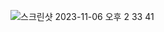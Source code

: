 ![스크린샷 2023-11-06 오후 2 33 41](https://github.com/Heo-y-y/development-blog/assets/112863029/e393eac7-5359-416b-bb8a-22b57f0dd663)